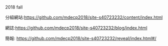2018 fall

分組網站:https://github.com/mdecp2018/site-s40723232/content/index.html

網誌:https://github.com/mdecp2018/site-s40723232/blog/index.html

簡報: https://github.com/mdecp2018/site-s40723232/reveal/index.html#/

